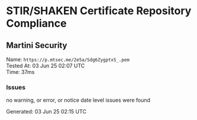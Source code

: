 # STIR/SHAKEN Certificate Repository Compliance

## Martini Security

Name: `https://p.mtsec.me/2e5a/Sdg6ZygptxS_.pem`\
Tested At: 03 Jun 25 02:07 UTC\
Time: 37ms

### Issues

no warning, or error, or notice date level issues were found

Generated: 03 Jun 25 02:15 UTC